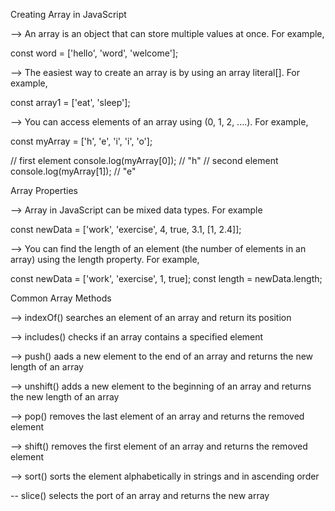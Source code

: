 Creating Array in JavaScript

--> An array is an object that can store multiple values at once. For example,

const word = ['hello', 'word', 'welcome'];

--> The easiest way to create an array is by using an array literal[]. For example,

const array1 = ['eat', 'sleep'];

--> You can access elements of an array using (0, 1, 2, ....). For example,

const myArray = ['h', 'e', 'i', 'i', 'o'];

// first element
console.log(myArray[0]); // "h"
// second element
console.log(myArray[1]); // "e"

Array Properties

--> Array in JavaScript can be mixed data types. For example

const newData = ['work', 'exercise', 4, true, 3.1, [1, 2.4]];

--> You can find the length of an element (the number of elements in an array) using the length property. For example,

const newData = ['work', 'exercise', 1, true];
const length = newData.length;

Common Array Methods

--> indexOf() searches an element of an array and return its position

--> includes() checks if an array contains a specified element

--> push() aads a new element to the end of an array and returns the new length of an array

--> unshift() adds a new element to the beginning of an array and returns the new length of an array

--> pop() removes the last element of an array and returns the removed element

--> shift() removes the first element of an array and returns the removed element

--> sort() sorts the element alphabetically in strings and in ascending order

-- slice() selects the port of an array and returns the new array
